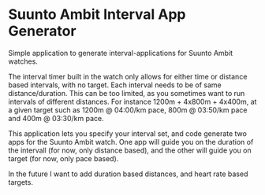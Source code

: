 # Suunto Ambit Interval App Generator
Simple application to generate interval-applications for Suunto Ambit watches.

The interval timer built in the watch only allows for either time or distance based intervals, with no target. Each interval needs to be of same distance/duration. This can be too limited, as you sometimes want to run intervals of different distances. For instance 1200m + 4x800m + 4x400m, at a given target such as 1200m @ 04:00/km pace, 800m @ 03:50/km pace and 400m @ 03:30/km pace.

This application lets you specify your interval set, and code generate two apps for the Suunto Ambit watch. One app will guide you on the duration of the intervall (for now, only distance based), and the other will guide you on target (for now, only pace based).

In the future I want to add duration based distances, and heart rate based targets.
